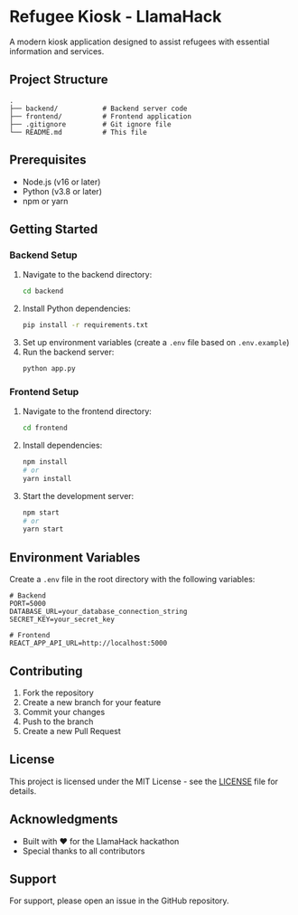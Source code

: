# Refugee Kiosk - LlamaHack

A modern kiosk application designed to assist refugees with essential information and services.

## Project Structure

```
.
├── backend/           # Backend server code
├── frontend/          # Frontend application
├── .gitignore         # Git ignore file
└── README.md          # This file
```

## Prerequisites

- Node.js (v16 or later)
- Python (v3.8 or later)
- npm or yarn

## Getting Started

### Backend Setup

1. Navigate to the backend directory:
   ```bash
   cd backend
   ```
2. Install Python dependencies:
   ```bash
   pip install -r requirements.txt
   ```
3. Set up environment variables (create a `.env` file based on `.env.example`)
4. Run the backend server:
   ```bash
   python app.py
   ```

### Frontend Setup

1. Navigate to the frontend directory:
   ```bash
   cd frontend
   ```
2. Install dependencies:
   ```bash
   npm install
   # or
   yarn install
   ```
3. Start the development server:
   ```bash
   npm start
   # or
   yarn start
   ```

## Environment Variables

Create a `.env` file in the root directory with the following variables:

```
# Backend
PORT=5000
DATABASE_URL=your_database_connection_string
SECRET_KEY=your_secret_key

# Frontend
REACT_APP_API_URL=http://localhost:5000
```

## Contributing

1. Fork the repository
2. Create a new branch for your feature
3. Commit your changes
4. Push to the branch
5. Create a new Pull Request

## License

This project is licensed under the MIT License - see the [LICENSE](LICENSE) file for details.

## Acknowledgments

- Built with ❤️ for the LlamaHack hackathon
- Special thanks to all contributors

## Support

For support, please open an issue in the GitHub repository.
